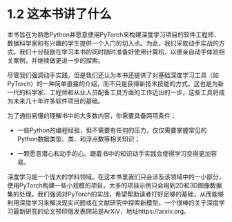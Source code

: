 # 1.2 这本书讲了什么

本书旨在为熟悉Python并愿意使用PyTorch来构建深度学习项目的软件工程师、数据科学家和有兴趣的学生提供一个入门的切入点。为此，我们采取动手实战的方式。我们十分鼓励在学习本书的同时随时准备好使用计算机，以便亲自动手体验相关案例，并继续做更进一步的探索。

尽管我们强调动手实践，但是我们还认为本书还提供了对基础深度学习工具（如PyTorch）的一种简单直接的介绍，而不只是获得新技术技能的方式。这也是为新一代的科学家、工程师和从业人员配备工具方面的工作迈出的一步，这些工具将成为未来几十年许多软件项目的基础。

为了通俗易懂的理解书中的大多数内容，你需要具备两项条件：

* 一些Python的编程经验，但不需要有任何的压力，仅仅需要掌握常见的Python数据类型、类、和浮点数等相关知识；

* 一颗愿意潜心和动手的心。跟着书中的知识动手实践会使得学习变得更加容易。

深度学习是一个庞大的学科领域。在这本书里我们只会涉及该领域中的一小部分，使用PyTorch构建一些小规模的项目。大多的项目示例只会用到2D和3D图像数据集的处理。我们强调对PyTorch的实战，希望帮助读者打好足够的基础，从而能够利用深度学习来解决现实问题或在文献研究中探索新模型。一个很棒的关于深度学习最新研究的论文预印版发表网站是ArXiV，地址https://arxiv.org。